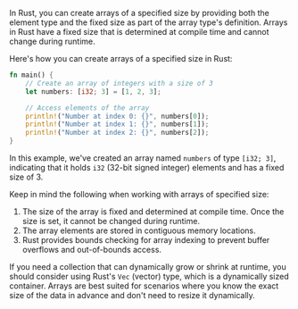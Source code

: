 In Rust, you can create arrays of a specified size by providing both the element type and the fixed size as part of the array type's definition. Arrays in Rust have a fixed size that is determined at compile time and cannot change during runtime.

Here's how you can create arrays of a specified size in Rust:

```rust
fn main() {
    // Create an array of integers with a size of 3
    let numbers: [i32; 3] = [1, 2, 3];

    // Access elements of the array
    println!("Number at index 0: {}", numbers[0]);
    println!("Number at index 1: {}", numbers[1]);
    println!("Number at index 2: {}", numbers[2]);
}
```

In this example, we've created an array named `numbers` of type `[i32; 3]`, indicating that it holds `i32` (32-bit signed integer) elements and has a fixed size of 3.

Keep in mind the following when working with arrays of specified size:

1. The size of the array is fixed and determined at compile time. Once the size is set, it cannot be changed during runtime.
2. The array elements are stored in contiguous memory locations.
3. Rust provides bounds checking for array indexing to prevent buffer overflows and out-of-bounds access.

If you need a collection that can dynamically grow or shrink at runtime, you should consider using Rust's `Vec` (vector) type, which is a dynamically sized container. Arrays are best suited for scenarios where you know the exact size of the data in advance and don't need to resize it dynamically.
